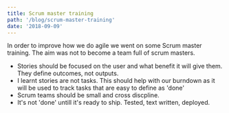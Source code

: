 ```yaml
---
title: Scrum master training
path: '/blog/scrum-master-training'
date: '2018-09-09'
---
```


In order to improve how we do agile we went on some Scrum master training. The aim was not to become a team full of scrum masters.

- Stories should be focused on the user and what benefit it will give them. They define outcomes, not outputs.
- I learnt stories are not tasks. This should help with our burndown as it will be used to track tasks that are easy to define as 'done'
- Scrum teams should be small and cross discpline.
- It's not 'done' untill it's ready to ship. Tested, text written, deployed.
